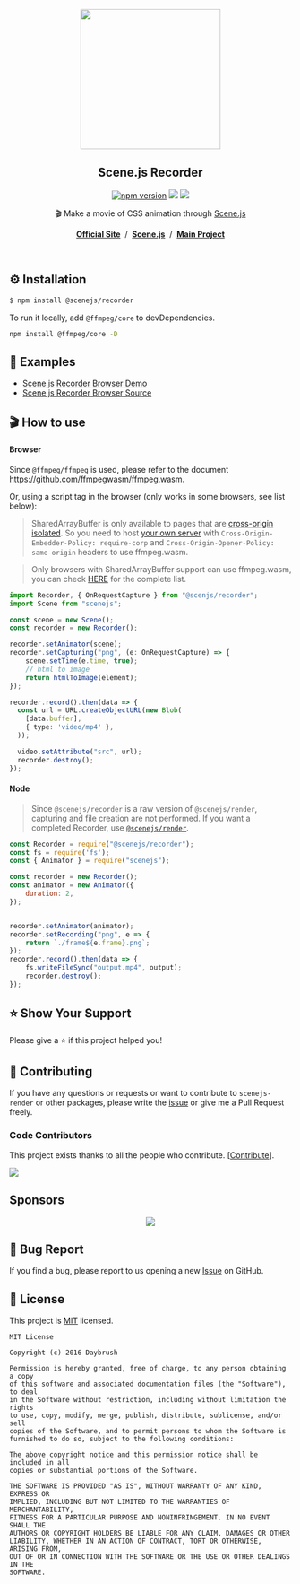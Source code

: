 
<p align="middle"><img src="https://daybrush.com/scenejs/images/clapperboard.png" width="250"/></p>
<h2 align="middle">Scene.js Recorder</h2>
<p align="middle">
<a href="https://www.npmjs.com/package/@scenejs/render" target="_blank"><img src="https://img.shields.io/npm/v/@scenejs/render.svg?style=flat-square&color=007acc&label=version" alt="npm version" /></a>
<img src="https://img.shields.io/badge/language-typescript-blue.svg?style=flat-square"/>
<a href="https://github.com/daybrush/scenejs/blob/master/LICENSE" target="_blank"><img src="https://img.shields.io/github/license/daybrush/scenejs.svg?style=flat-square&label=license&color=08CE5D"/></a>
</p>


<p align="middle">🎬 Make a movie of CSS animation through <a href="https://github.com/daybrush/scenejs">Scene.js</a></p>

<p align="middle"><a href="https://daybrush.com/scenejs"><strong>Official Site</strong></a> &nbsp;/&nbsp; <a href="https://github.com/daybrush/scenejs"><strong>Scene.js</strong></a> &nbsp;/&nbsp; <a href="https://github.com/daybrush/scena"><strong>Main Project</strong></a></p>
<br/>


## ⚙️ Installation
```bash
$ npm install @scenejs/recorder
```
To run it locally, add `@ffmpeg/core` to devDependencies.

```bash
npm install @ffmpeg/core -D
```

## 🚀 Examples
* [Scene.js Recorder Browser Demo](https://scenejs-render-demo.netlify.app)
* [Scene.js Recorder Browser Source](https://github.com/daybrush/scenejs-render/tree/master/packages/recorder-react-demo)

## 🎬 How to use
#### Browser

Since `@ffmpeg/ffmpeg` is used, please refer to the document https://github.com/ffmpegwasm/ffmpeg.wasm.

Or, using a script tag in the browser (only works in some browsers, see list below):

> SharedArrayBuffer is only available to pages that are [cross-origin isolated](https://developer.chrome.com/blog/enabling-shared-array-buffer/#cross-origin-isolation). So you need to host [your own server](https://github.com/ffmpegwasm/ffmpegwasm.github.io/blob/main/server/server.js) with `Cross-Origin-Embedder-Policy: require-corp` and `Cross-Origin-Opener-Policy: same-origin` headers to use ffmpeg.wasm.


> Only browsers with SharedArrayBuffer support can use ffmpeg.wasm, you can check [HERE](https://caniuse.com/sharedarraybuffer) for the complete list.


```ts
import Recorder, { OnRequestCapture } from "@scenjs/recorder";
import Scene from "scenejs";

const scene = new Scene();
const recorder = new Recorder();

recorder.setAnimator(scene);
recorder.setCapturing("png", (e: OnRequestCapture) => {
    scene.setTime(e.time, true);
    // html to image
    return htmlToImage(element);
});

recorder.record().then(data => {
  const url = URL.createObjectURL(new Blob(
    [data.buffer],
    { type: 'video/mp4' },
  ));

  video.setAttribute("src", url);
  recorder.destroy();
});
```

#### Node

> Since `@scenejs/recorder` is a raw version of `@scenejs/render`, capturing and file creation are not performed.
If you want a completed Recorder, use [`@scenejs/render`](https://github.com/daybrush/scenejs-render/tree/master/packages/render).


```js
const Recorder = require("@scenejs/recorder");
const fs = require('fs');
const { Animator } = require("scenejs");

const recorder = new Recorder();
const animator = new Animator({
    duration: 2,
});


recorder.setAnimator(animator);
recorder.setRecording("png", e => {
    return `./frame${e.frame}.png`;
});
recorder.record().then(data => {
    fs.writeFileSync("output.mp4", output);
    recorder.destroy();
});
```


## ⭐️ Show Your Support
Please give a ⭐️ if this project helped you!


## 👏 Contributing

If you have any questions or requests or want to contribute to `scenejs-render` or other packages, please write the [issue](https://github.com/daybrush/scenejs-render/issues) or give me a Pull Request freely.


### Code Contributors

This project exists thanks to all the people who contribute. [[Contribute](CONTRIBUTING.md)].

<a href="https://github.com/daybrush/scenejs-render/graphs/contributors">
  <img src="https://contrib.rocks/image?repo=daybrush/scenejs-render" />
</a>


## Sponsors
<p align="center">
	<a href="https://daybrush.com/sponsors/sponsors.svg">
		<img src="https://daybrush.com/sponsors/sponsors.svg"/>
	</a>
</p>


## 🐞 Bug Report

If you find a bug, please report to us opening a new [Issue](https://github.com/daybrush/scenejs-render/issues) on GitHub.



## 📝 License

This project is [MIT](https://github.com/daybrush/scenejs-render/blob/master/LICENSE) licensed.

```
MIT License

Copyright (c) 2016 Daybrush

Permission is hereby granted, free of charge, to any person obtaining a copy
of this software and associated documentation files (the "Software"), to deal
in the Software without restriction, including without limitation the rights
to use, copy, modify, merge, publish, distribute, sublicense, and/or sell
copies of the Software, and to permit persons to whom the Software is
furnished to do so, subject to the following conditions:

The above copyright notice and this permission notice shall be included in all
copies or substantial portions of the Software.

THE SOFTWARE IS PROVIDED "AS IS", WITHOUT WARRANTY OF ANY KIND, EXPRESS OR
IMPLIED, INCLUDING BUT NOT LIMITED TO THE WARRANTIES OF MERCHANTABILITY,
FITNESS FOR A PARTICULAR PURPOSE AND NONINFRINGEMENT. IN NO EVENT SHALL THE
AUTHORS OR COPYRIGHT HOLDERS BE LIABLE FOR ANY CLAIM, DAMAGES OR OTHER
LIABILITY, WHETHER IN AN ACTION OF CONTRACT, TORT OR OTHERWISE, ARISING FROM,
OUT OF OR IN CONNECTION WITH THE SOFTWARE OR THE USE OR OTHER DEALINGS IN THE
SOFTWARE.
```
